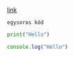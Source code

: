 [link](url)

`egysoros kód`

```python
print("Hello")
```

``` Javascript
console.log("Hello")
```
  


